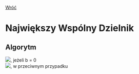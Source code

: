 [Wróć](github.com/PatrykFlama/Algorytmy)

# **N**ajwiększy **W**spólny **D**zielnik

## Algorytm
![](https://latex.codecogs.com/svg.image?\color%20{white}nwd(a,%20b)%20=%20a), jeżeli b = 0 \
![](https://latex.codecogs.com/svg.image?\color%20{white}nwd(a,%20b)%20=%20nwd(b,%20a%20\bmod%20b)), w przeciwnym przypadku
